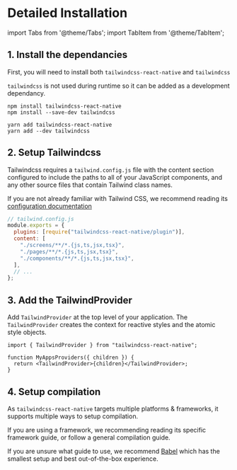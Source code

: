 # Detailed Installation

import Tabs from '@theme/Tabs';
import TabItem from '@theme/TabItem';

## 1. Install the dependancies

First, you will need to install both `tailwindcss-react-native` and `tailwindcss`

`tailwindcss` is not used during runtime so it can be added as a development dependancy.

<Tabs>
  <TabItem value="npm" label="NPM" default>

```
npm install tailwindcss-react-native
npm install --save-dev tailwindcss
```

  </TabItem>
  <TabItem value="yarn" label="Yarn">

```
yarn add tailwindcss-react-native
yarn add --dev tailwindcss
```

  </TabItem>
</Tabs>

## 2. Setup Tailwindcss

Tailwindcss requires a `tailwind.config.js` file with the content section configured to include the paths to all of your JavaScript components, and any other source files that contain Tailwind class names.

If you are not already familiar with Tailwind CSS, we recommend reading its [configuration documentation](https://tailwindcss.com/docs/configuration)

```js
// tailwind.config.js
module.exports = {
  plugins: [require("tailwindcss-react-native/plugin")],
  content: [
    "./screens/**/*.{js,ts,jsx,tsx}",
    "./pages/**/*.{js,ts,jsx,tsx}",
    "./components/**/*.{js,ts,jsx,tsx}",
  ],
  // ...
};
```

## 3. Add the TailwindProvider

Add `TailwindProvider` at the top level of your application. The `TailwindProvider` creates the context for reactive styles and the atomic style objects.

```tsx
import { TailwindProvider } from "tailwindcss-react-native";

function MyAppsProviders({ children }) {
  return <TailwindProvider>{children}</TailwindProvider>;
}
```

## 4. Setup compilation

As `tailwindcss-react-native` targets multiple platforms & frameworks, it supports multiple ways to setup compilation.

If you are using a framework, we recommending reading its specific framework guide, or follow a general compilation guide.

If you are unsure what guide to use, we recommend [Babel](./compilation/babel.md) which has the smallest setup and best out-of-the-box experience.

